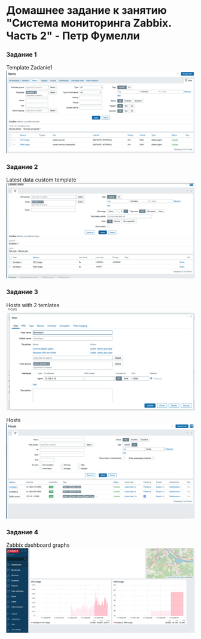 # Домашнее задание к занятию "Система мониторинга Zabbix. Часть 2" - Петр Фумелли

### Задание 1

Template Zadanie1 ![alt text](https://github.com/PeterFumelli/zabbix-2/blob/main/img/Zadanie1.png)


### Задание 2

Latest data custom template ![alt text](https://github.com/PeterFumelli/zabbix-2/blob/main/img/Latest%20data%20zadanie1.png)


### Задание 3

Hosts with 2 temlates ![alt text](https://github.com/PeterFumelli/zabbix-2/blob/main/img/host%20with%202%20templates.png)

Hosts ![alt text](https://github.com/PeterFumelli/zabbix-2/blob/main/img/hosts.png)


### Задание 4

Zabbix dashboard graphs ![alt text](https://github.com/PeterFumelli/zabbix-2/blob/main/img/graphs.png)
